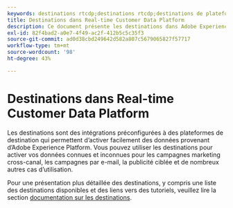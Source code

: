 ```yaml
---
keywords: destinations rtcdp;destinations rtcdp;destinations de plateforme de données clients en temps réel
title: Destinations dans Real-time Customer Data Platform
description: Ce document présente les destinations dans Adobe Experience Platform
exl-id: 82f4bad2-a0e7-4f49-ac2f-412b5c5c35f3
source-git-commit: ad0d38cbd249642d582a807c5679065827f57717
workflow-type: tm+mt
source-wordcount: '98'
ht-degree: 43%

---
```


# Destinations dans Real-time Customer Data Platform

Les destinations sont des intégrations préconfigurées à des plateformes de destination qui permettent dʼactiver facilement des données provenant dʼAdobe Experience Platform. Vous pouvez utiliser les destinations pour activer vos données connues et inconnues pour les campagnes marketing cross-canal, les campagnes par e-mail, la publicité ciblée et de nombreux autres cas d’utilisation.

Pour une présentation plus détaillée des destinations, y compris une liste des destinations disponibles et des liens vers des tutoriels, veuillez lire la section [documentation sur les destinations](../../destinations/home.md).
